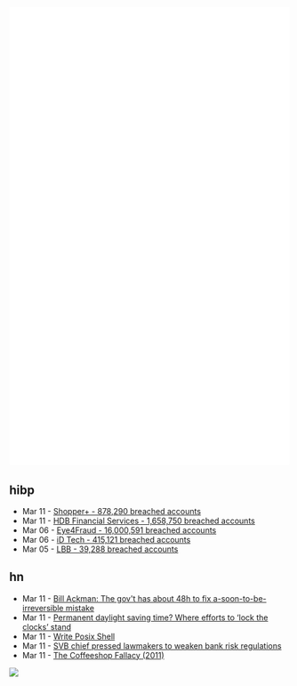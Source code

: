 ![Metrics](https://raw.githubusercontent.com/phixion/phixion/master/metrics.svg)

## hibp

<!--
for https://github.com/phixion/phixion/blob/main/.github/workflows/feeds.yml
-->
<!--START_SECTION:haveibeenpwnd-->
- Mar 11 - [Shopper+ - 878,290 breached accounts](https://haveibeenpwned.com/PwnedWebsites#ShopperPlus)
- Mar 11 - [HDB Financial Services - 1,658,750 breached accounts](https://haveibeenpwned.com/PwnedWebsites#HDBFinancialServices)
- Mar 06 - [Eye4Fraud - 16,000,591 breached accounts](https://haveibeenpwned.com/PwnedWebsites#Eye4Fraud)
- Mar 06 - [iD Tech - 415,121 breached accounts](https://haveibeenpwned.com/PwnedWebsites#iDTech)
- Mar 05 - [LBB - 39,288 breached accounts](https://haveibeenpwned.com/PwnedWebsites#LBB)
<!--END_SECTION:haveibeenpwnd-->

## hn

<!--
for https://github.com/phixion/phixion/blob/main/.github/workflows/feeds.yml
-->
<!--START_SECTION:hn-->
- Mar 11 - [Bill Ackman: The gov&#x27;t has about 48h to fix a-soon-to-be-irreversible mistake](https://twitter.com/BillAckman/status/1634564398919368704)
- Mar 11 - [Permanent daylight saving time? Where efforts to ‘lock the clocks’ stand](https://thehill.com/homenews/nexstar_media_wire/3886702-permanent-daylight-saving-time-where-efforts-to-lock-the-clocks-stand/)
- Mar 11 - [Write Posix Shell](https://j3s.sh/thought/write-posix-shell.html)
- Mar 11 - [SVB chief pressed lawmakers to weaken bank risk regulations](https://www.levernews.com/svb-chief-pressed-lawmakers-to-weaken-bank-risk-regs/)
- Mar 11 - [The Coffeeshop Fallacy (2011)](https://web.archive.org/web/20160304085903/http://thestartuptoolkit.com/blog/2011/10/the_coffeeshop_fallacy/)
<!--END_SECTION:hn-->

<!--
for https://yhype.me
-->
![](https://hit.yhype.me/github/profile?user_id=13013670)

